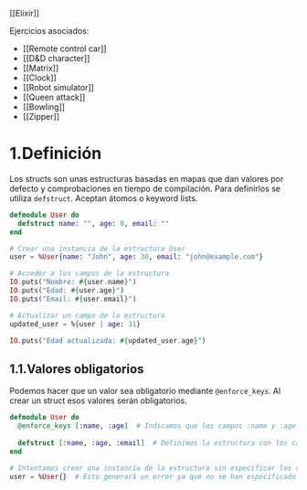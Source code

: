 [[Elixir]]

Ejercicios asociados:
+ [[Remote control car]]
+ [[D&D character]]
+ [[Matrix]]
+ [[Clock]]
+ [[Robot simulator]]
+ [[Queen attack]]
+ [[Bowling]]
+ [[Zipper]]

# 1.Definición
Los structs son unas estructuras basadas en mapas que dan valores por defecto y comprobaciones en tiempo de compilación. Para definirlos se utiliza `defstruct`. Aceptan átomos o keyword lists.

```elixir
defmodule User do
  defstruct name: "", age: 0, email: ""
end

# Crear una instancia de la estructura User
user = %User{name: "John", age: 30, email: "john@example.com"}

# Acceder a los campos de la estructura
IO.puts("Nombre: #{user.name}")
IO.puts("Edad: #{user.age}")
IO.puts("Email: #{user.email}")

# Actualizar un campo de la estructura
updated_user = %{user | age: 31}

IO.puts("Edad actualizada: #{updated_user.age}")
```

## 1.1.Valores obligatorios
Podemos hacer que un valor sea obligatorio mediante `@enforce_keys`. Al crear un struct esos valores serán obligatorios.

```elixir
defmodule User do
  @enforce_keys [:name, :age]  # Indicamos que los campos :name y :age son obligatorios
  
  defstruct [:name, :age, :email]  # Definimos la estructura con los campos name, age y email
end

# Intentamos crear una instancia de la estructura sin especificar los campos obligatorios
user = %User{}  # Esto generará un error ya que no se han especificado los campos obligatorios

```